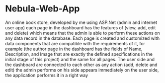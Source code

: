 # Nebula-Web-App
An online book store, developed by me using ASP.Net 
(admin and internet user app) each page in the dashboard has the features of (view, add, edit and delete)
which means that the admin is able to perform these actions on any data record in the database.
Each page is created and customized with data components that are compatible with the requirements of it, 
for example (the author page in the dashboard has the fields of Name, Description, and Image that are exactly 
the defined specifications in the initial stage of this project) and the same for all pages.
The user side and the dashboard are connected to each other as any action (add, delete and edit) 
the admin performs on his side appears immediately on the user side, the application performs it in a right way

